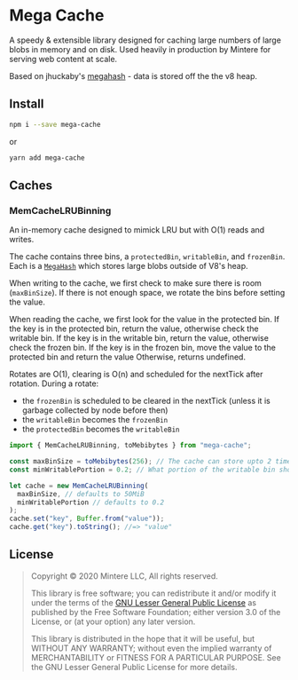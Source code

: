 # Mega Cache
 
A speedy & extensible library designed for caching large numbers of large blobs in memory and on disk. 
Used heavily in production by Mintere for serving web content at scale.

Based on jhuckaby's [megahash] - data is stored off the the v8 heap.

## Install

```sh
npm i --save mega-cache
```

or

```sh
yarn add mega-cache
```

## Caches


### MemCacheLRUBinning

An in-memory cache designed to mimick LRU but with O(1) reads and writes.

The cache contains three bins, a `protectedBin`, `writableBin`, and `frozenBin`. 
Each is a [`MegaHash`][megahash] which stores large blobs outside of V8's heap.

When writing to the cache, we first check to make sure there is room (`maxBinSize`).
If there is not enough space, we rotate the bins before setting the value.

When reading the cache, we first look for the value in the protected bin.
If the key is in the protected bin, return the value, otherwise check the writable bin.
If the key is in the writable bin, return the value, otherwise check the frozen bin.
If the key is in the frozen bin, move the value to the protected bin and return the value
Otherwise, returns undefined.

Rotates are O(1), clearing is O(n) and scheduled for the nextTick after rotation.
During a rotate:
- the `frozenBin` is scheduled to be cleared in the nextTick (unless it is garbage collected by node before then)
- the `writableBin` becomes the `frozenBin`
- the `protectedBin` becomes the `writableBin`

```js
import { MemCacheLRUBinning, toMebibytes } from "mega-cache";

const maxBinSize = toMebibytes(256); // The cache can store upto 2 times this amount, and potentially peak at 3 times prior to GC
const minWritablePortion = 0.2; // What portion of the writable bin should be reserved for new data

let cache = new MemCacheLRUBinning(
  maxBinSize, // defaults to 50MiB
  minWritablePortion // defaults to 0.2
);
cache.set("key", Buffer.from("value"));
cache.get("key").toString(); //=> "value"
```

## License

> Copyright © 2020 Mintere LLC, All rights reserved.
>
> This library is free software; you can redistribute it and/or modify it under the
> terms of the [GNU Lesser General Public License](LICENSE) as published by the Free
> Software Foundation; either version 3.0 of the License, or (at your option) any later version.
>
> This library is distributed in the hope that it will be useful,
> but WITHOUT ANY WARRANTY; without even the implied warranty of
> MERCHANTABILITY or FITNESS FOR A PARTICULAR PURPOSE.  See the GNU
> Lesser General Public License for more details.

[megahash]: https://github.com/jhuckaby/megahash
